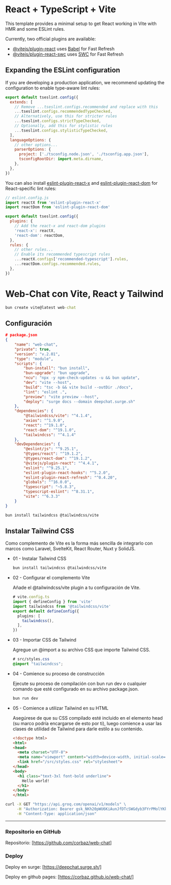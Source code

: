 # React + TypeScript + Vite

This template provides a minimal setup to get React working in Vite with HMR and some ESLint rules.

Currently, two official plugins are available:

- [@vitejs/plugin-react](https://github.com/vitejs/vite-plugin-react/blob/main/packages/plugin-react/README.md) uses [Babel](https://babeljs.io/) for Fast Refresh
- [@vitejs/plugin-react-swc](https://github.com/vitejs/vite-plugin-react-swc) uses [SWC](https://swc.rs/) for Fast Refresh

## Expanding the ESLint configuration

If you are developing a production application, we recommend updating the configuration to enable type-aware lint rules:

```js
export default tseslint.config({
  extends: [
    // Remove ...tseslint.configs.recommended and replace with this
    ...tseslint.configs.recommendedTypeChecked,
    // Alternatively, use this for stricter rules
    ...tseslint.configs.strictTypeChecked,
    // Optionally, add this for stylistic rules
    ...tseslint.configs.stylisticTypeChecked,
  ],
  languageOptions: {
    // other options...
    parserOptions: {
      project: ['./tsconfig.node.json', './tsconfig.app.json'],
      tsconfigRootDir: import.meta.dirname,
    },
  },
})
```

You can also install [eslint-plugin-react-x](https://github.com/Rel1cx/eslint-react/tree/main/packages/plugins/eslint-plugin-react-x) and [eslint-plugin-react-dom](https://github.com/Rel1cx/eslint-react/tree/main/packages/plugins/eslint-plugin-react-dom) for React-specific lint rules:

```js
// eslint.config.js
import reactX from 'eslint-plugin-react-x'
import reactDom from 'eslint-plugin-react-dom'

export default tseslint.config({
  plugins: {
    // Add the react-x and react-dom plugins
    'react-x': reactX,
    'react-dom': reactDom,
  },
  rules: {
    // other rules...
    // Enable its recommended typescript rules
    ...reactX.configs['recommended-typescript'].rules,
    ...reactDom.configs.recommended.rules,
  },
})
```
# Web-Chat con Vite, React y Tailwind

```cmd
bun create vite@latest web-chat
```

## Configuración

```json
# package.json
{
    "name": "web-chat",
    "private": true,
    "version": "v.2.01",
    "type": "module",
    "scripts": {
        "bun-install": "bun install",
        "bun-upgrade": "bun upgrade",
        "ncu": "npx -y npm-check-updates -u && bun update",
        "dev": "vite --host",
        "build": "tsc -b && vite build --outDir ./docs",
        "lint": "eslint .",
        "preview": "vite preview --host",
        "deploy": "surge docs --domain deepchat.surge.sh"
    },
    "dependencies": {
        "@tailwindcss/vite": "^4.1.4",
        "axios": "^1.9.0",
        "react": "^19.1.0",
        "react-dom": "^19.1.0",
        "tailwindcss": "^4.1.4"
    },
    "devDependencies": {
        "@eslint/js": "^9.25.1",
        "@types/react": "^19.1.2",
        "@types/react-dom": "^19.1.2",
        "@vitejs/plugin-react": "^4.4.1",
        "eslint": "^9.25.1",
        "eslint-plugin-react-hooks": "^5.2.0",
        "eslint-plugin-react-refresh": "^0.4.20",
        "globals": "^16.0.0",
        "typescript": "~5.8.3",
        "typescript-eslint": "^8.31.1",
        "vite": "^6.3.3"
    }
}
```

```bash
bun install tailwindcss @tailwindcss/vite
```

## Instalar Tailwind CSS

Como complemento de Vite es la forma más sencilla de integrarlo con marcos como Laravel, SvelteKit, React Router, Nuxt y SolidJS.

* 01 - Instalar Tailwind CSS

  ```bash
  bun install tailwindcss @tailwindcss/vite
  ```

* 02 - Configurar el complemento Vite

  Añade el @tailwindcss/vite plugin a tu configuración de Vite.

  ```typescript
  # vite.config.ts
  import { defineConfig } from 'vite'
  import tailwindcss from '@tailwindcss/vite'
  export default defineConfig({
    plugins: [
      tailwindcss(),
    ],
  })
  ```

* 03 - Importar CSS de Tailwind

  Agregue un @import a su archivo CSS que importe Tailwind CSS.

  ```css
  # src/styles.css
  @import "tailwindcss";
  ```

* 04 - Comience su proceso de construcción

  Ejecute su proceso de compilación con bun run dev o cualquier comando que esté configurado en su archivo package.json.

  ```bash
  bun run dev
  ```

* 05 - Comience a utilizar Tailwind en su HTML

  Asegúrese de que su CSS compilado esté incluido en el elemento head (su marco podría encargarse de esto por ti), luego comience a usar las clases de utilidad de Tailwind para darle estilo a su contenido.

  ```html
  <!doctype html>
  <html>
  <head>
    <meta charset="UTF-8">
    <meta name="viewport" content="width=device-width, initial-scale=1.0">
    <link href="/src/styles.css" rel="stylesheet">
  </head>
  <body>
    <h1 class="text-3xl font-bold underline">
      Hello world!
    </h1>
  </body>
  </html>
  ```

```cmd
curl -X GET "https://api.groq.com/openai/v1/models" \
     -H "Authorization: Bearer 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" \
     -H "Content-Type: application/json"
```

---

### Repositorio en GitHub
Repositorio: [https://github.com/corbaz/web-chat]

### Deploy
Deploy en surge: [https://deepchat.surge.sh/]

Deploy en github pages: [https://corbaz.github.io/web-chat/]

